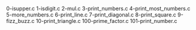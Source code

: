 0-isupper.c 
1-isdigit.c 
2-mul.c 
3-print_numbers.c 
4-print_most_numbers.c 
5-more_numbers.c 
6-print_line.c 
7-print_diagonal.c 
8-print_square.c 
9-fizz_buzz.c 
10-print_triangle.c 
100-prime_factor.c 
101-print_number.c
